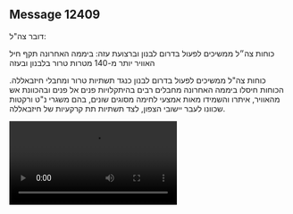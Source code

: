 ## Message 12409

דובר צה"ל:

כוחות צה״ל ממשיכים לפעול בדרום לבנון וברצועת עזה: ביממה האחרונה תקף חיל האוויר יותר מ-140 מטרות טרור בלבנון ובעזה

כוחות צה"ל ממשיכים לפעול בדרום לבנון כנגד תשתיות טרור ומחבלי חיזבאללה. הכוחות חיסלו ביממה האחרונה מחבלים רבים בהיתקלויות פנים אל פנים ובהכוונת אש מהאוויר, איתרו והשמידו מאות אמצעי לחימה מסוגים שונים, בהם משגרי נ"ט ורקטות שכוונו לעבר יישובי הצפון, לצד תשתיות תת קרקעיות של חיזבאללה.

![Video](https://data.iron-swords.co.il/2024/October/10/12409/12409_media.mp4)
